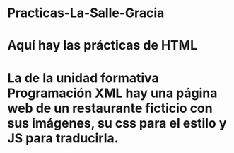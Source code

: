 # Practicas-La-Salle-Gracia
# Aquí hay las prácticas de HTML
# La de la unidad formativa Programación XML hay una página web de un restaurante ficticio con sus imágenes, su css para el estilo y JS para traducirla.
